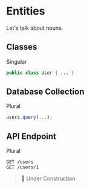 # Entities

Let's talk about nouns.

## Classes

Singular

```java
public class User { ... }
```

## Database Collection

Plural

```js
users.query(...);
```

## API Endpoint

Plural

```
GET /users
GET /users/1
```

> 🚧 Under Construction
